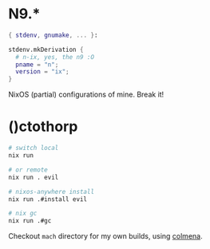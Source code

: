 # N9.*

```nix
{ stdenv, gnumake, ... }:

stdenv.mkDerivation {
  # n-ix, yes, the n9 :O
  pname = "n";
  version = "ix";
}
```

NixOS (partial) configurations of mine. Break it!

# ()ctothorp

```bash
# switch local
nix run

# or remote
nix run . evil

# nixos-anywhere install
nix run .#install evil

# nix gc
nix run .#gc
```

Checkout `mach` directory for my own builds, using [colmena](https://github.com/zhaofengli/colmena).
